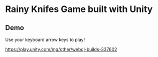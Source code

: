 # Rainy Knifes Game built with Unity

## Demo
Use your keyboard arrow keys to play!

https://play.unity.com/mg/other/webgl-builds-337602

